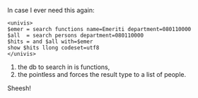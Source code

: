 <p>In case I ever need this again:</p>

<pre><code>&lt;univis&gt;
$emer = search functions name=Emeriti department=080110000
$all  = search persons department=080110000
$hits = and $all with=$emer
show $hits llong codeset=utf8
&lt;/univis&gt;
</code></pre>

<ol>
<li>the db to search in is functions,</li>
<li>the pointless and forces the result type to a list of people.</li>
</ol>

<p>Sheesh!</p>